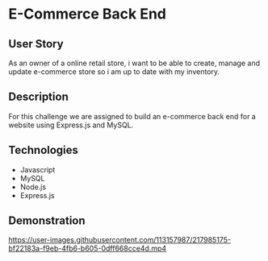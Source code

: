 # E-Commerce Back End

## User Story

As an owner of a online retail store, i want to be able to create, manage and update e-commerce
store so i am up to date with my inventory.

## Description

For this challenge we are assigned to build an e-commerce back end for a website using Express.js and MySQL.

## Technologies

* Javascript
* MySQL
* Node.js
* Express.js

## Demonstration




https://user-images.githubusercontent.com/113157987/217985175-bf22183a-f9eb-4fb6-b605-0dff668cce4d.mp4


